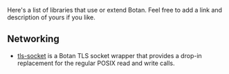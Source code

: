 Here's a list of libraries that use or extend Botan. Feel free to add a link and description of yours if you like.

Networking
--------------------------

* [tls-socket](https://github.com/theom/tls-socket) is a Botan TLS socket wrapper that provides a drop-in replacement for the regular POSIX read and write calls.
